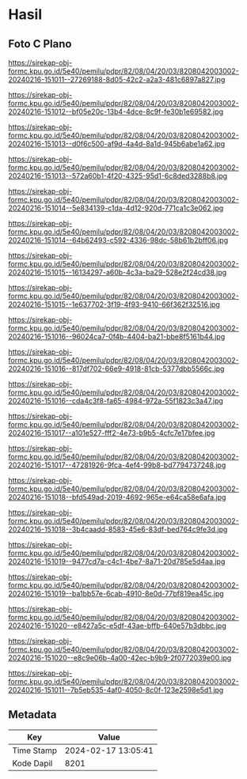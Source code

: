 # Hasil

## Foto C Plano

https://sirekap-obj-formc.kpu.go.id/5e40/pemilu/pdpr/82/08/04/20/03/8208042003002-20240216-151011--27269188-8d05-42c2-a2a3-481c6897a827.jpg

https://sirekap-obj-formc.kpu.go.id/5e40/pemilu/pdpr/82/08/04/20/03/8208042003002-20240216-151012--bf05e20c-13b4-4dce-8c9f-fe30b1e69582.jpg

https://sirekap-obj-formc.kpu.go.id/5e40/pemilu/pdpr/82/08/04/20/03/8208042003002-20240216-151013--d0f6c500-af9d-4a4d-8a1d-945b6abe1a62.jpg

https://sirekap-obj-formc.kpu.go.id/5e40/pemilu/pdpr/82/08/04/20/03/8208042003002-20240216-151013--572a60b1-4f20-4325-95d1-6c8ded3288b8.jpg

https://sirekap-obj-formc.kpu.go.id/5e40/pemilu/pdpr/82/08/04/20/03/8208042003002-20240216-151014--5e834139-c1da-4d12-920d-771ca1c3e062.jpg

https://sirekap-obj-formc.kpu.go.id/5e40/pemilu/pdpr/82/08/04/20/03/8208042003002-20240216-151014--64b62493-c592-4336-98dc-58b61b2bff06.jpg

https://sirekap-obj-formc.kpu.go.id/5e40/pemilu/pdpr/82/08/04/20/03/8208042003002-20240216-151015--16134297-a60b-4c3a-ba29-528e2f24cd38.jpg

https://sirekap-obj-formc.kpu.go.id/5e40/pemilu/pdpr/82/08/04/20/03/8208042003002-20240216-151015--1e637702-3f19-4f93-9410-66f362f32516.jpg

https://sirekap-obj-formc.kpu.go.id/5e40/pemilu/pdpr/82/08/04/20/03/8208042003002-20240216-151016--96024ca7-0f4b-4404-ba21-bbe8f5161b44.jpg

https://sirekap-obj-formc.kpu.go.id/5e40/pemilu/pdpr/82/08/04/20/03/8208042003002-20240216-151016--817df702-66e9-4918-81cb-5377dbb5566c.jpg

https://sirekap-obj-formc.kpu.go.id/5e40/pemilu/pdpr/82/08/04/20/03/8208042003002-20240216-151016--cda4c3f8-fa65-4984-972a-55f1823c3a47.jpg

https://sirekap-obj-formc.kpu.go.id/5e40/pemilu/pdpr/82/08/04/20/03/8208042003002-20240216-151017--a101e527-fff2-4e73-b9b5-4cfc7e17bfee.jpg

https://sirekap-obj-formc.kpu.go.id/5e40/pemilu/pdpr/82/08/04/20/03/8208042003002-20240216-151017--47281926-9fca-4ef4-99b8-bd7794737248.jpg

https://sirekap-obj-formc.kpu.go.id/5e40/pemilu/pdpr/82/08/04/20/03/8208042003002-20240216-151018--bfd549ad-2019-4692-965e-e64ca58e6afa.jpg

https://sirekap-obj-formc.kpu.go.id/5e40/pemilu/pdpr/82/08/04/20/03/8208042003002-20240216-151018--3b4caadd-8583-45e6-83df-bed764c9fe3d.jpg

https://sirekap-obj-formc.kpu.go.id/5e40/pemilu/pdpr/82/08/04/20/03/8208042003002-20240216-151019--9477cd7a-c4c1-4be7-8a71-20d785e5d4aa.jpg

https://sirekap-obj-formc.kpu.go.id/5e40/pemilu/pdpr/82/08/04/20/03/8208042003002-20240216-151019--ba1bb57e-6cab-4910-8e0d-77bf819ea45c.jpg

https://sirekap-obj-formc.kpu.go.id/5e40/pemilu/pdpr/82/08/04/20/03/8208042003002-20240216-151020--e8427a5c-e5df-43ae-bffb-640e57b3dbbc.jpg

https://sirekap-obj-formc.kpu.go.id/5e40/pemilu/pdpr/82/08/04/20/03/8208042003002-20240216-151020--e8c9e06b-4a00-42ec-b9b9-2f0772039e00.jpg

https://sirekap-obj-formc.kpu.go.id/5e40/pemilu/pdpr/82/08/04/20/03/8208042003002-20240216-151011--7b5eb535-4af0-4050-8c0f-123e2598e5d1.jpg


## Metadata

| Key        | Value               |
| ---------- | ------------------- |
| Time Stamp | 2024-02-17 13:05:41 |
| Kode Dapil | 8201                |



